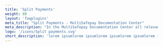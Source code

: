 ```yaml
---
title: 'Split Payments'
weight: 80
layout: 'faqplugins'
meta_title: "Split Payments - MultiSafepay Documentation Center"
meta_description: "In the MultiSafepay Documentation Center all relevant information regarding our Plugins and API. As well as Support pages for Payment Method, Tools and General Questions. You can also find the contact details of our Support Team and Integration Team."
logo: '/icons/Split payments.svg'
short_description: 'lorem ipsumlorem ipsumlorem ipsumlorem ipsumlorem ipsumlorem ipsumlorem ipsum'
---
```

